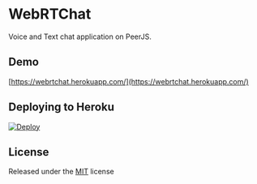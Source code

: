 # WebRTChat
Voice and Text chat application on PeerJS.

## Demo
[https://webrtchat.herokuapp.com/](https://webrtchat.herokuapp.com/)

## Deploying to Heroku
[![Deploy](https://www.herokucdn.com/deploy/button.png)](https://heroku.com/deploy?template=https://github.com/hurumeki/webrtchat)

## License
Released under the [MIT](./LICENSE.md) license
